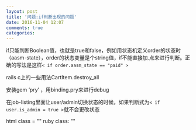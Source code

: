 ```yaml
---
layout: post
title: '问题:if判断出现的问题'
date: 2016-11-04 12:07
comments: true
categories: 
---
```

if只能判断Boolean值，也就是true和false，例如用状态机定义order的状态时（aasm-state），order的状态变量是个string值，if不能直接加.点来进行判断。正确的写法是这样`< if order.aasm_state == "paid" >`

rails c上的一些用法CartItem.destroy_all

安装gem ‘pry’ ，用binding.pry来进行debug

在job-listing里面让user/admin切换状态的时候，如果判断式为`< if user.is_admin = true >`就不会更改状态

html class = ""
ruby class: "" 	

